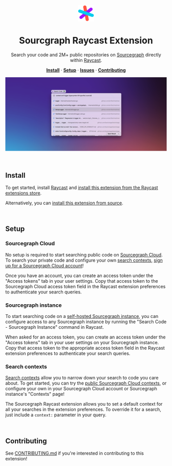 <br>

<p align="center">
  <img src="https://github.com/bobheadxi/raycast-sourcegraph/blob/main/assets/command-icon.png?raw=true" alt="sourcegraph" width="52px" />
</p>

<h1 align="center">
  Sourcgraph Raycast Extension
</h1>

<p align="center">
  Search your code and 2M+ public repositories on <a href="https://about.sourcegraph.com">Sourcegraph</a> directly within <a href="https://www.raycast.com">Raycast</a>.
</p>

<p align="center">
  <a href="#install"><strong>Install</strong></a> · 
  <a href="#setup"><strong>Setup</strong></a> · 
  <a href="https://github.com/bobheadxi/raycast-sourcegraph/issues"><strong>Issues</strong></a> · 
  <a href="#contributing"><strong>Contributing</strong></a>
</p>

<p align="center">
  <img src="https://github.com/bobheadxi/raycast-sourcegraph/blob/main/assets/demo.png?raw=true" alt="demo" />
</p>

<br>

## Install

To get started, install [Raycast](https://www.raycast.com/) and [install this extension from the Raycast extensions store](https://www.raycast.com/bobheadxi/sourcegraph).

Alternatively, you can [install this extension from source](./CONTRIBUTING.md).

<br>

## Setup

### Sourcegraph Cloud

No setup is required to start searching public code on [Sourcegraph Cloud](https://sourcegraph.com/search).
To search your private code and configure your own [search contexts](#search-contexts), [sign up for a Sourcegraph Cloud account](https://sourcegraph.com/sign-up)!

Once you have an account, you can create an access token under the "Access tokens" tab in your user settings.
Copy that access token to the Sourcegraph Cloud access token field in the Raycast extension preferences to authenticate your search queries.

### Sourcegraph instance

To start searching code on a [self-hosted Sourcegraph instance](https://docs.sourcegraph.com/admin/install), you can configure access to any Sourcegraph instance by running the "Search Code - Sourcegraph Instance" command in Raycast.

When asked for an access token, you can create an access token under the "Access tokens" tab in your user settings on your Sourcegraph instance.
Copy that access token to the appropriate access token field in the Raycast extension preferences to authenticate your search queries.

### Search contexts

[Search contexts](https://docs.sourcegraph.com/code_search/explanations/features#search-contexts) allow you to narrow down your search to code you care about.
To get started, you can try the [public Sourcegraph Cloud contexts](https://sourcegraph.com/contexts), or configure your own in your Sourcegraph Cloud account or Sourcegraph instance's "Contexts" page!

The Sourcegraph Raycast extension allows you to set a default context for all your searches in the extension preferences.
To override it for a search, just include a `context:` parameter in your query.

<br>

## Contributing

See [CONTRIBUTING.md](CONTRIBUTING.md) if you're interested in 
contributing to this extension!

<br>
